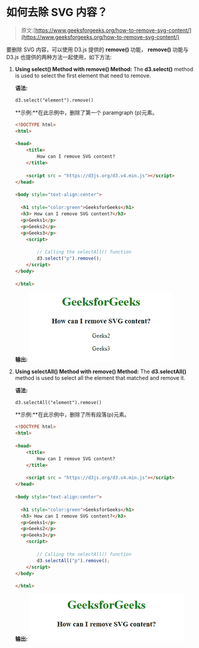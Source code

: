# 如何去除 SVG 内容？

> 原文:[https://www.geeksforgeeks.org/how-to-remove-svg-content/](https://www.geeksforgeeks.org/how-to-remove-svg-content/)

要删除 SVG 内容，可以使用 D3.js 提供的 **remove()** 功能， **remove()** 功能与 D3.js 也提供的两种方法一起使用，如下方法:

1.  **Using select() Method with remove() Method:** The **d3.select()** method is used to select the first element that need to remove.

    **语法:**

    ```html
    d3.select("element").remove()
    ```

    **示例:**在此示例中，删除了第一个 paramgraph (p)元素。

    ```html
    <!DOCTYPE html> 
    <html> 

    <head> 
        <title> 
            How can I remove SVG content?
        </title> 

        <script src = "https://d3js.org/d3.v4.min.js"></script> 
    </head> 

    <body style="text-align:center">  

      <h1 style="color:green">GeeksforGeeks</h1>
      <h3> How can I remove SVG content?</h3>
      <p>Geeks1</p>
      <p>Geeks2</p>
      <p>Geeks3</p>
        <script> 

            // Calling the selectAll() function 
            d3.select("p").remove(); 
        </script> 
    </body> 

    </html>                     
    ```

    **输出:**
    ![](img/7f0f286fff3c82aac49dee8686a01539.png)

2.  **Using selectAll() Method with remove() Method:** The **d3.selectAll()** method is used to select all the element that matched and remove it.

    **语法:**

    ```html
    d3.selectAll("element").remove()
    ```

    **示例:**在此示例中，删除了所有段落(p)元素。

    ```html
    <!DOCTYPE html> 
    <html> 

    <head> 
        <title> 
            How can I remove SVG content?
        </title> 

        <script src = "https://d3js.org/d3.v4.min.js"></script> 
    </head> 

    <body style="text-align:center">  

      <h1 style="color:green">GeeksforGeeks</h1>
      <h3> How can I remove SVG content?</h3>
      <p>Geeks1</p>
      <p>Geeks2</p>
      <p>Geeks3</p>
        <script> 

            // Calling the selectAll() function 
            d3.selectAll("p").remove(); 
        </script> 
    </body> 

    </html>                     
    ```

    **输出:**
    ![](img/82c0efa11cf4a4b26b87edce294b0581.png)